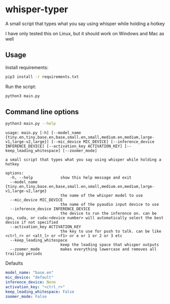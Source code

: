 # whisper-typer

A small script that types what you say using whisper while holding a hotkey

I have only tested this on Linux, but it should work on Windows and Mac as well

## Usage

Install requirements:

```bash
pip3 install -r requirements.txt
```

Run the script:

```bash
python3 main.py
```

## Command line options

```bash
python3 main.py --help
```

```
usage: main.py [-h] [--model_name {tiny.en,tiny,base.en,base,small.en,small,medium.en,medium,large-v1,large-v2,large}] [--mic_device MIC_DEVICE] [--inference_device INFERENCE_DEVICE] [--activation_key ACTIVATION_KEY] [--keep_leading_whitespace] [--zoomer_mode]

a small script that types what you say using whisper while holding a hotkey

options:
  -h, --help            show this help message and exit
  --model_name {tiny.en,tiny,base.en,base,small.en,small,medium.en,medium,large-v1,large-v2,large}
                        the name of the whisper model to use
  --mic_device MIC_DEVICE
                        the name of the pyaudio input device to use
  --inference_device INFERENCE_DEVICE
                        the device to run the inference on. can be cpu, cuda, or cuda:<device number> will automatically select the best device if not specified
  --activation_key ACTIVATION_KEY
                        the key to use for push to talk. can be like <ctrl_r> or <alt_l> or <f1> or e or 1 or 2 or 3 etc
  --keep_leading_whitespace
                        keep the leading space that whisper outputs
  --zoomer_mode         makes everything lowercase and removes all trailing periods
```

Defaults

```yaml
model_name: "base.en"
mic_device: "default"
inference_device: None
activation_key: "<ctrl_r>"
keep_leading_whitespace: False
zoomer_mode: False
```
